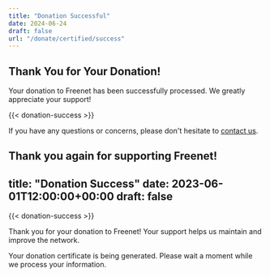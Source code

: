 ```yaml
---
title: "Donation Successful"
date: 2024-06-24
draft: false
url: "/donate/certified/success"
---
```


## Thank You for Your Donation!

Your donation to Freenet has been successfully processed. We greatly appreciate your support!

{{< donation-success >}}

If you have any questions or concerns, please don't hesitate to [contact us](/community/support).

Thank you again for supporting Freenet!
---
title: "Donation Success"
date: 2023-06-01T12:00:00+00:00
draft: false
---

{{< donation-success >}}

Thank you for your donation to Freenet! Your support helps us maintain and improve the network.

Your donation certificate is being generated. Please wait a moment while we process your information.
